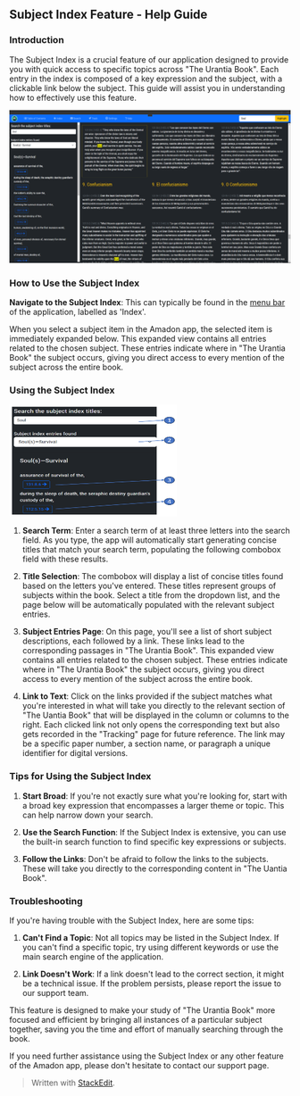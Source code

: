 ## Subject Index Feature - Help Guide

### Introduction

The Subject Index is a crucial feature of our application designed to provide you with quick access to specific topics across "The Urantia Book". Each entry in the index is composed of a key expression and the subject, with a clickable link below the subject. This guide will assist you in understanding how to effectively use this feature.

![The subjec index](images/Index.png)

### How to Use the Subject Index

**Navigate to the Subject Index**: This can typically be found in the [menu bar](menubar.md) of the application, labelled as 'Index'.

When you select a subject item in the Amadon app, the selected item is immediately expanded below. This expanded view contains all entries related to the chosen subject. These entries indicate where in "The Urantia Book" the subject occurs, giving you direct access to every mention of the subject across the entire book.

### Using the Subject Index

<img src="images/Index01.png" alt="Index contents" width="300" height="200" />

1.  **Search Term**: Enter a search term of at least three letters into the search field. As you type, the app will automatically start generating concise titles that match your search term, populating the following combobox field with these results.
    
2.  **Title Selection**: The combobox will display a list of concise titles found based on the letters you've entered. These titles represent groups of subjects within the book. Select a title from the dropdown list, and the page below will be automatically populated with the relevant subject entries.  
    
3.  **Subject Entries Page**: On this page, you'll see a list of short subject descriptions, each followed by a link. These links lead to the corresponding passages in "The Urantia Book". This expanded view contains all entries related to the chosen subject. These entries indicate where in "The Urantia Book" the subject occurs, giving you direct access to every mention of the subject across the entire book.
    
4.  **Link to Text**: Click on the links provided if the subject matches what you're interested in what will take you directly to the relevant section of "The Uantia Book" that will be displayed in the column or columns to the right. Each clicked link not only opens the corresponding text but also gets recorded in the "Tracking" page for future reference.  The link may be a specific paper number, a section name, or paragraph a unique identifier for digital versions.
    

### Tips for Using the Subject Index

1.  **Start Broad**: If you're not exactly sure what you're looking for, start with a broad key expression that encompasses a larger theme or topic. This can help narrow down your search.
    
2.  **Use the Search Function**: If the Subject Index is extensive, you can use the built-in search function to find specific key expressions or subjects.
    
3.  **Follow the Links**: Don't be afraid to follow the links to the subjects. These will take you directly to the corresponding content in "The Uantia Book".
    

### Troubleshooting

If you're having trouble with the Subject Index, here are some tips:

1.  **Can't Find a Topic**: Not all topics may be listed in the Subject Index. If you can't find a specific topic, try using different keywords or use the main search engine of the application.
    
2.  **Link Doesn't Work**: If a link doesn't lead to the correct section, it might be a technical issue. If the problem persists, please report the issue to our support team.
    
This feature is designed to make your study of "The Urantia Book" more focused and efficient by bringing all instances of a particular subject together, saving you the time and effort of manually searching through the book.

If you need further assistance using the Subject Index or any other feature of the Amadon app, please don't hesitate to contact our support page.

> Written with [StackEdit](https://stackedit.io/).
<!--stackedit_data:
eyJoaXN0b3J5IjpbMTUxNDAwMDc1NSwtMTkxOTMyNTcxLDE1Nj
Q1MjczNDAsNTE1NTA3Njk1LC0xOTg1MzE5NzQsMTA0NTM2NzYz
Ml19
-->